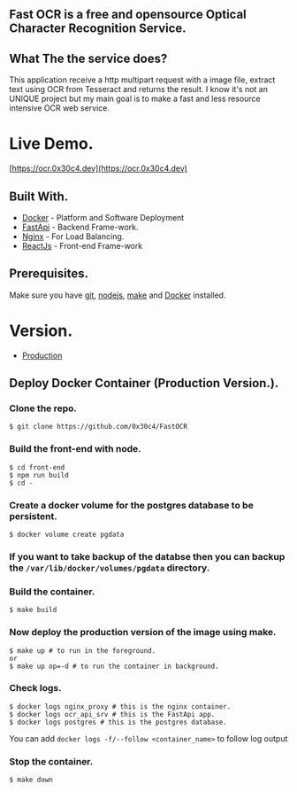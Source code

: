 ## Fast OCR is a free and opensource Optical Character Recognition Service.

## What The the service does?

This application receive a http multipart request with a image file, extract text using OCR from Tesseract and returns the result.
I know it's not an UNIQUE project but my main goal is to make a fast and less resource intensive OCR web service.

# Live Demo.
[https://ocr.0x30c4.dev](https://ocr.0x30c4.dev)

## Built With.

* [Docker](https://www.docker.com) - Platform and Software Deployment
* [FastApi](https://fastapi.tiangolo.com/) - Backend Frame-work.
* [Nginx](https://nginx.com/) - For Load Balancing.
* [ReactJs](https://reactjs.org/) - Front-end Frame-work 

## Prerequisites.

Make sure you have [git](https://git-scm.com/book/en/v2/Getting-Started-Installing-Git), [nodejs](https://nodejs.org/en/download/), [make](https://tldp.org/HOWTO/Software-Building-HOWTO-3.html) and [Docker](https://www.docker.com/products/docker-desktop) installed.

# Version.
* [Production](https://github.com/0x30c4/FastOCR#deploy-docker-container-production-version)

## Deploy Docker Container (Production Version.).
### Clone the repo.
```
$ git clone https://github.com/0x30c4/FastOCR
```

### Build the front-end with node.
```
$ cd front-end
$ npm run build
$ cd -
```

### Create a docker volume for the postgres database to be persistent.
```
$ docker volume create pgdata
```

### If you want to take backup of the databse then you can backup the ```/var/lib/docker/volumes/pgdata``` directory.

### Build the container.
```
$ make build
```

### Now deploy the production version of the image using make.
```
$ make up # to run in the foreground.
or 
$ make up op=-d # to run the container in background.
```

### Check logs.
```
$ docker logs nginx_proxy # this is the nginx container.
$ docker logs ocr_api_srv # this is the FastApi app.
$ docker logs postgres # this is the postgres database.
```
You can add ```docker logs -f/--follow <container_name>``` to follow log output

### Stop the container.
```
$ make down
```
